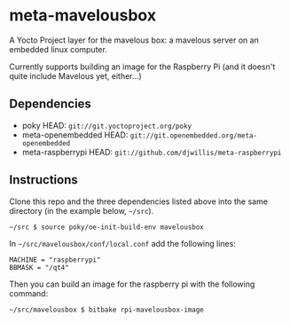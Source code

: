 meta-mavelousbox
================

A Yocto Project layer for the mavelous box: a mavelous server on an embedded linux computer.

Currently supports building an image for the Raspberry Pi (and it doesn't quite include Mavelous yet, either...)

## Dependencies

* poky HEAD: `git://git.yoctoproject.org/poky`
* meta-openembedded HEAD: `git://git.openembedded.org/meta-openembedded`
* meta-raspberrypi HEAD: `git://github.com/djwillis/meta-raspberrypi`


## Instructions

Clone this repo and the three dependencies listed above into the same directory (in the example below, `~/src`).

```
~/src $ source poky/oe-init-build-env mavelousbox
```

In `~/src/mavelousbox/conf/local.conf` add the following lines:

```
MACHINE = "raspberrypi"
BBMASK = "/qt4"
```

Then you can build an image for the raspberry pi with the following command:

```
~/src/mavelousbox $ bitbake rpi-mavelousbox-image
```

